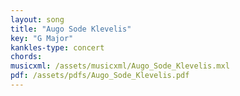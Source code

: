 ```yaml
---
layout: song
title: "Augo Sode Klevelis"
key: "G Major"
kankles-type: concert
chords:
musicxml: /assets/musicxml/Augo_Sode_Klevelis.mxl
pdf: /assets/pdfs/Augo_Sode_Klevelis.pdf
---
```

